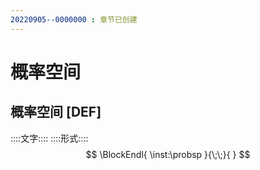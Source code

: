 ```yaml
---
20220905--0000000 : 章节已创建
---
```

# 概率空间
## 概率空间 [DEF]
::::文字::::
::::形式::::
$$
\BlockEndl{
\inst:\probsp
}{\;\;}{
}
$$
